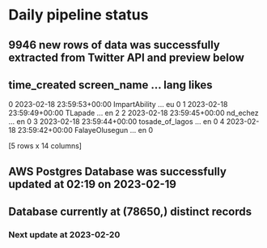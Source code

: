 # Daily pipeline status
## 9946 new rows of data was successfully extracted from Twitter API and preview below
##                time_created      screen_name  ... lang likes
0 2023-02-18 23:59:53+00:00    ImpartAbility  ...   eu     0
1 2023-02-18 23:59:49+00:00          TLapade  ...   en     2
2 2023-02-18 23:59:45+00:00         nd_echez  ...   en     0
3 2023-02-18 23:59:44+00:00  tosade_of_lagos  ...   en     0
4 2023-02-18 23:59:42+00:00   FalayeOlusegun  ...   en     0

[5 rows x 14 columns]
## AWS Postgres Database was successfully updated at  02:19 on 2023-02-19
## Database currently at (78650,) distinct records
### Next update at 2023-02-20
